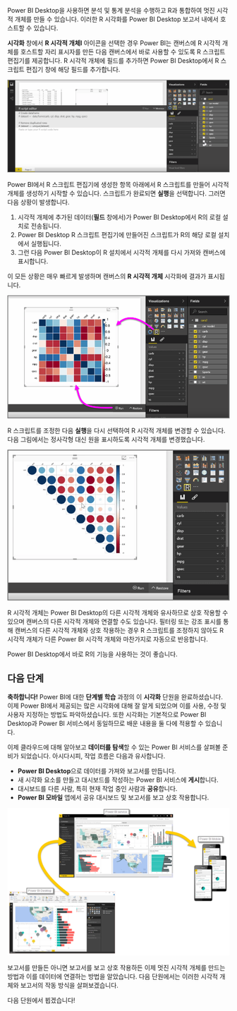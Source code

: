 Power BI Desktop을 사용하면 분석 및 통계 분석을 수행하고 R과 통합하여 멋진 시각적 개체를 만들 수 있습니다. 이러한 R 시각화를 Power BI Desktop 보고서 내에서 호스트할 수 있습니다.

**시각화** 창에서 **R 시각적 개체l** 아이콘을 선택한 경우 Power BI는 캔버스에 R 시각적 개체를 호스트할 자리 표시자를 만든 다음 캔버스에서 바로 사용할 수 있도록 R 스크립트 편집기를 제공합니다. R 시각적 개체에 필드를 추가하면 Power BI Desktop에서 R 스크립트 편집기 창에 해당 필드를 추가합니다.

![](media/3-11h-r-visual-integration/3-11h_1.png)

Power BI에서 R 스크립트 편집기에 생성한 항목 아래에서 R 스크립트를 만들어 시각적 개체를 생성하기 시작할 수 있습니다. 스크립트가 완료되면 **실행**을 선택합니다. 그러면 다음 상황이 발생합니다.

1. 시각적 개체에 추가된 데이터(**필드** 창에서)가 Power BI Desktop에서 R의 로컬 설치로 전송됩니다.
2. Power BI Desktop R 스크립트 편집기에 만들어진 스크립트가 R의 해당 로컬 설치에서 실행됩니다.
3. 그런 다음 Power BI Desktop이 R 설치에서 시각적 개체를 다시 가져와 캔버스에 표시합니다.

이 모든 상황은 매우 빠르게 발생하며 캔버스의 **R 시각적 개체** 시각화에 결과가 표시됩니다.

![](media/3-11h-r-visual-integration/3-11h_2.png)

R 스크립트를 조정한 다음 **실행**을 다시 선택하여 R 시각적 개체를 변경할 수 있습니다. 다음 그림에서는 정사각형 대신 원을 표시하도록 시각적 개체를 변경했습니다.

![](media/3-11h-r-visual-integration/3-11h_3.png)

R 시각적 개체는 Power BI Desktop의 다른 시각적 개체와 유사하므로 상호 작용할 수 있으며 캔버스의 다른 시각적 개체와 연결할 수도 있습니다. 필터링 또는 강조 표시를 통해 캔버스의 다른 시각적 개체와 상호 작용하는 경우 R 스크립트를 조정하지 않아도 R 시각적 개체가 다른 Power BI 시각적 개체와 마찬가지로 자동으로 반응합니다.

Power BI Desktop에서 바로 R의 기능을 사용하는 것이 좋습니다.

## <a name="next-steps"></a>다음 단계
**축하합니다!** Power BI에 대한 **단계별 학습** 과정의 이 **시각화** 단원을 완료하셨습니다. 이제 Power BI에서 제공되는 많은 시각화에 대해 잘 알게 되었으며 이를 사용, 수정 및 사용자 지정하는 방법도 파악하셨습니다. 또한 시각화는 기본적으로 Power BI Desktop과 Power BI 서비스에서 동일하므로 배운 내용을 둘 다에 적용할 수 있습니다.

이제 클라우드에 대해 알아보고 **데이터를 탐색**할 수 있는 Power BI 서비스를 살펴볼 준비가 되었습니다. 아시다시피, 작업 흐름은 다음과 유사합니다.

* **Power BI Desktop**으로 데이터를 가져와 보고서를 만듭니다.
* 새 시각화 요소를 만들고 대시보드를 작성하는 Power BI 서비스에 **게시**합니다.
* 대시보드를 다른 사람, 특히 현재 작업 중인 사람과 **공유**합니다.
* **Power BI 모바일** 앱에서 공유 대시보드 및 보고서를 보고 상호 작용합니다.

![](media/3-11h-r-visual-integration/c0a1_1.png)

보고서를 만들든 아니면 보고서를 보고 상호 작용하든 이제 멋진 시각적 개체를 만드는 방법과 이를 데이터에 연결하는 방법을 알았습니다. 다음 단원에서는 이러한 시각적 개체와 보고서의 작동 방식을 살펴보겠습니다.

다음 단원에서 뵙겠습니다!

